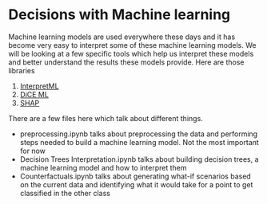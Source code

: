 # Decisions with Machine learning 

Machine learning models are used everywhere these days and it has become very easy to interpret some of these machine learning models. We will be looking at a few specific tools which help us interpret these models and better understand the results these models provide. Here are those libraries

1. [InterpretML](https://github.com/interpretml/interpret)
2. [DiCE ML](https://github.com/interpretml/DiCE)
3. [SHAP](https://github.com/slundberg/shap)

There are a few files here which talk about different things. 

- preprocessing.ipynb talks about preprocessing the data and performing steps needed to build a machine learning model. Not the most important for now
- Decision Trees Interpretation.ipynb talks about building decision trees, a machine learning model and how to interpret them 
- Counterfactuals.ipynb talks about generating what-if scenarios based on the current data and identifying what it would take for a point to get classified in the other class
